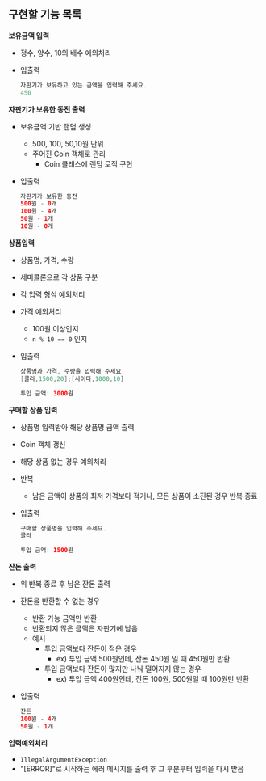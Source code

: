 ## **구현할 기능 목록**

**보유금액 입력**

- 정수, 양수, 10의 배수 예외처리
- 입출력

    ```java
    자판기가 보유하고 있는 금액을 입력해 주세요.
    450
    ```


**자판기가 보유한 동전 출력**

- 보유금액 기반 랜덤 생성
    - 500, 100, 50,10원 단위
    - 주어진 Coin 객체로 관리
        - Coin 클래스에 랜덤 로직 구현
- 입출력

    ```java
    자판기가 보유한 동전
    500원 - 0개
    100원 - 4개
    50원 - 1개
    10원 - 0개
    ```


**상품입력**

- 상품명, 가격, 수량
- 세미콜론으로 각 상품 구분
- 각 입력 형식 예외처리
- 가격 예외처리
    - 100원 이상인지
    - `n % 10 == 0` 인지
- 입출력

    ```java
    상품명과 가격, 수량을 입력해 주세요.
    [콜라,1500,20];[사이다,1000,10]
    
    투입 금액: 3000원
    ```


**구매할 상품 입력**

- 상품명 입력받아 해당 상품명 금액  출력
- Coin 객체 갱신
- 해당 상품 없는 경우 예외처리
- 반복
    - 남은 금액이 상품의 최저 가격보다 적거나, 모든 상품이 소진된 경우 반복 종료
- 입출력

    ```java
    구매할 상품명을 입력해 주세요.
    콜라
    
    투입 금액: 1500원
    ```


**잔돈 출력**

- 위 반복 종료 후 남은 잔돈 출력
- 잔돈을 반환할 수 없는 경우
    - 반환 가능 금액만 반환
    - 반환되지 않은 금액은 자판기에 남음
    - 예시
        - 투입 금액보다 잔돈이 적은 경우
            - ex) 투입 금액 500원인데, 잔돈 450원 일 때 450원만 반환
        - 투입 금액보다 잔돈이 많지만 나눠 떨어지지 않는 경우
            - ex) 투입 금액  400원인데, 잔돈 100원, 500원일 때 100원만 반환
- 입출력

    ```java
    잔돈
    100원 - 4개
    50원 - 1개
    ```


**입력예외처리**

- `IllegalArgumentException`
- "[ERROR]"로 시작하는 에러 메시지를 출력 후 그 부분부터 입력을 다시 받음